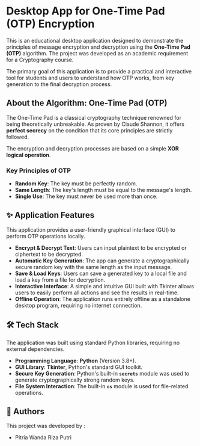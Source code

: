 # Desktop App for One-Time Pad (OTP) Encryption

This is an educational desktop application designed to demonstrate the principles of message encryption and decryption using the **One-Time Pad (OTP)** algorithm. 
The project was developed as an academic requirement for a Cryptography course. 

The primary goal of this application is to provide a practical and interactive tool for students and users to understand how OTP works, from key generation to the final decryption process.

## About the Algorithm: One-Time Pad (OTP)

The One-Time Pad is a classical cryptography technique renowned for being theoretically unbreakable. As proven by Claude Shannon, it offers **perfect secrecy** on the condition that its core principles are strictly followed. 

The encryption and decryption processes are based on a simple **XOR logical operation**. 

### Key Principles of OTP
* **Random Key**: The key must be perfectly random. 
* **Same Length**: The key's length must be equal to the message's length. 
* **Single Use**: The key must never be used more than once. 

## ✨ Application Features

This application provides a user-friendly graphical interface (GUI) to perform OTP operations locally. 

* **Encrypt & Decrypt Text**: Users can input plaintext to be encrypted or ciphertext to be decrypted.
* **Automatic Key Generation**: The app can generate a cryptographically secure random key with the same length as the input message. 
* **Save & Load Keys**: Users can save a generated key to a local file and load a key from a file for decryption. 
* **Interactive Interface**: A simple and intuitive GUI built with Tkinter allows users to easily perform all actions and see the results in real-time. 
* **Offline Operation**: The application runs entirely offline as a standalone desktop program, requiring no internet connection. 

## 🛠️ Tech Stack

The application was built using standard Python libraries, requiring no external dependencies. 

* **Programming Language**: **Python** (Version 3.8+). 
* **GUI Library**: **Tkinter**, Python's standard GUI toolkit. 
* **Secure Key Generation**: Python's built-in **`secrets`** module was used to generate cryptographically strong random keys. 
* **File System Interaction**: The built-in **`os`** module is used for file-related operations. 



## 👥 Authors

This project was developed by :
* Pitria Wanda Riza Putri 
